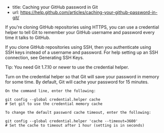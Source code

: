 * title: Caching your GitHub password in Git
* url: https://help.github.com/articles/caching-your-github-password-in-git/

If you're cloning GitHub repositories using HTTPS, you can use a credential helper to tell Git to remember your GitHub username and password every time it talks to GitHub.

If you clone GitHub repositories using SSH, then you authenticate using SSH keys instead of a username and password. For help setting up an SSH connection, see Generating SSH Keys.

Tip: You need Git 1.7.10 or newer to use the credential helper.

Turn on the credential helper so that Git will save your password in memory for some time. By default, Git will cache your password for 15 minutes.

    On the command line, enter the following:

    git config --global credential.helper cache
    # Set git to use the credential memory cache

    To change the default password cache timeout, enter the following:

    git config --global credential.helper 'cache --timeout=3600'
    # Set the cache to timeout after 1 hour (setting is in seconds)

